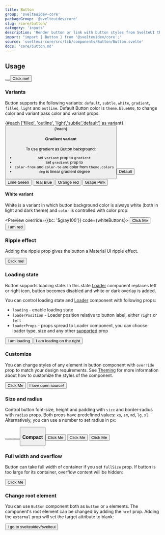 ```yaml
---
title: Button
group: 'svelteuidev-core'
packageGroup: '@svelteuidev/core'
slug: /core/button/
category: 'inputs'
description: 'Render button or link with button styles from SvelteUI theme'
import: "import { Button } from '@svelteuidev/core';"
source: 'svelteui-core/src/lib/components/Button/Button.svelte'
docs: 'core/button.md'
---
```


<script lang="ts">
    import { Button, SimpleGrid } from '@svelteuidev/core';
    import { GithubLogo } from "radix-icons-svelte";
    import { Heading, Preview, mobile } from 'components'

    const simpleButtons = `
    <script>
        import { Button } from '@svelteuidev/core';
    <\/script>

    <Button \/>
    <Button>Click me!<\/Button>
    `;
    const variantButtons = `
    <script>
        import { Button } from '@svelteuidev/core';
    <\/script>

    {#each ['filled', 'outline', 'light','subtle','default'] as variant}
        <Button variant={variant} />
    {/each}
    `;
    const gradientButtons = `
    <script>
        import { Button } from '@svelteuidev/core';
    <\/script>

    <Button variant='gradient'>Default<\/Button>
    <Button variant='gradient' gradient={{from: 'teal', to: 'green', deg: 105}}>Lime Green<\/Button>
    <Button variant='gradient' gradient={{from: 'teal', to: 'blue', deg: 60}}>Teal Blue<\/Button>
    <Button variant='gradient' gradient={{from: 'orange', to: 'red', deg: 45}}>Orange red<\/Button>
    <Button variant='gradient' gradient={{from: 'grape', to: 'pink', deg: 35}}>Grape Pink<\/Button>
    `;
    const whiteButtons = `
    <script>
        import { Button } from '@svelteuidev/core';
    <\/script>

    <Button variant="white">Click Me<\/Button>
    <Button variant="white" color="red">I am red<\/Button>
    `;
    const rippleButtons = `
    <script>
        import { Button } from '@svelteuidev/core';
    <\/script>
    
    <Button ripple>Click me!<\/Button>
    `
    const loadingButtons = `
    <script>
        import { Button } from '@svelteuidev/core';
    <\/script>

    <Button loading={true}>I am loading<\/Button>
    <Button loading={true} loaderPosition={"right"}>I am loading on the right<\/Button>
    `;
    const customizeButtons = `
    <script>
        import { Button } from '@svelteuidev/core';
        import { GithubLogo } from "radix-icons-svelte";
    <\/script>

    <Button override={{ backgroundColor: 'red' }} variant='outline'>Click Me<\/Button>
    <Button>
        <GithubLogo size={16} \/> I love open source!
    <\/Button>
    `;
    const sizeButtons = `
    <script>
        import { Button } from '@svelteuidev/core';
    <\/script>

    <Button radius="lg" \/> // -> theme predefined large radius
    <Button radius={10} \/> // -> ( borderRadius: '10px' )
    <Button size="sm" \/> // -> predefined small size
    <Button size="lg" \/> // -> predefined large size
    `;
    const compactButtons = `
    <script>
        import { Button } from '@svelteuidev/core';
    <\/script>

    <Button compact>Click Me<\/Button>
    <Button variant='outline' compact>Click Me<\/Button>
    <Button variant='default' compact>Click Me<\/Button>
    `;
    const fullsizeButtons = `
    <script>
        import { Button } from '@svelteuidev/core';
    <\/script>

    <Button fullSize>Click Me<\/Button>
    `;
    const rootButtons = `
    <script>
        import { Button } from '@svelteuidev/core';
    <\/script>

    <Button href="https://github.com/svelteuidev/svelteui">I go to svelteuidev/svelteui<\/Button>
    `;
</script>

<Heading />

## Usage

<Preview code={simpleButtons}>
    <SimpleGrid cols={2}>
        <Button />
        <Button>Click me!</Button>
    </SimpleGrid>
</Preview>

### Variants

Button supports the following variants: `default`, `subtle`, `white`, `gradient`, `filled`, `light` and `outline`. Default Button color is `theme.blue600`, to change color and variant pass color and variant props:

<Preview code={variantButtons}>
    <SimpleGrid cols={$mobile ? 1 : 5}>
        {#each ['filled', 'outline', 'light','subtle','default'] as variant}
             <Button variant={variant} />
        {/each}
    </SimpleGrid>
</Preview>

#### Gradient variant

To use gradient as Button background:

- set `variant` prop to `gradient`
- set `gradient` prop to
- `color-from` and `color-to` are color from `theme.colors`
- `deg` is linear gradient degree

<Preview code={gradientButtons}>
    <SimpleGrid cols={$mobile ? 1 : 5}>
        <Button variant='gradient'>Default</Button>
        <Button variant='gradient' gradient={{from: 'teal', to: 'green', deg: 105}}>Lime Green</Button>
        <Button variant='gradient' gradient={{from: 'teal', to: 'blue', deg: 60}}>Teal Blue</Button>
        <Button variant='gradient' gradient={{from: 'orange', to: 'red', deg: 45}}>Orange red</Button>
        <Button variant='gradient' gradient={{from: 'grape', to: 'pink', deg: 35}}>Grape Pink</Button>
    </SimpleGrid>
</Preview>

#### White variant

White is a variant in which button background color is always white (both in light and dark theme) and `color` is controlled with color prop:

<Preview override={{bc: '$gray100'}} code={whiteButtons}>
    <SimpleGrid cols={2}>
        <Button variant="white">Click Me</Button>
        <Button variant="white" color="red">I am red</Button>
    </SimpleGrid>
</Preview>

### Ripple effect

Adding the ripple prop gives the button a Material UI ripple effect.

<Preview code={rippleButtons}>
    <SimpleGrid cols={1}>
        <Button ripple>Click me!</Button>
    </SimpleGrid>
</Preview>

### Loading state

Button supports loading state. In this state [Loader](core/loader) component replaces left or right icon, button becomes disabled and white or dark overlay is added.

You can control loading state and [Loader](core/loader) component with following props:

- `loading` - enable loading state
- `loaderPosition` - Loader position relative to button label, either `right` or `left`
- `loaderProps` - props spread to Loader component, you can choose loader type, size and any other [supported](core/loader) prop

<Preview code={loadingButtons}>
    <SimpleGrid cols={2}>
        <Button loading={true}>I am loading</Button>
        <Button loading={true} loaderPosition={"right"}>I am loading on the right</Button>
    </SimpleGrid>
</Preview>

### Customize

You can change styles of any element in button component with `override` prop to match your design requirements. See [Theming](theming/utilities) for more information about how to customize the styles of the component.

<Preview code={loadingButtons}>
    <SimpleGrid cols={2}>
        <Button override={{ backgroundColor: 'red' }} variant='outline'>Click Me</Button>
        <Button>
            <GithubLogo size={16} /> I love open source!
        </Button>
    </SimpleGrid>
</Preview>

### Size and radius

Control button font-size, height and padding with `size` and border-radius with `radius` props. Both props have predefined values: `xs`, `sm`, `md`, `lg`, `xl`. Alternatively, you can use a number to set radius in px:

<Preview code={sizeButtons}>
    <SimpleGrid cols={4}>
        <Button radius="lg" />
        <Button radius={10} />
        <Button size="sm" />
        <Button size="lg" />
    </SimpleGrid>
</Preview>

### Compact

<Preview code={compactButtons}>
    <SimpleGrid cols={3}>
        <Button compact>Click Me</Button>
        <Button variant='outline' compact>Click Me</Button>
        <Button variant='default' compact>Click Me</Button>
    </SimpleGrid>
</Preview>

### Full width and overflow

Button can take full width of container if you set `fullSize` prop. If button is too large for its container, overflow content will be hidden:

<Preview code={fullsizeButtons}>
     <Button fullSize>Click Me</Button>
</Preview>

### Change root element

You can use `Button` component both as `button` or `a` elements. The component's root element can be changed by adding the `href` prop. Adding the `external` prop will set the target attribute to blank:

<Preview code={rootButtons}>
    <Button href="https://github.com/svelteuidev/svelteui">I go to svelteuidev/svelteui</Button>
</Preview>
